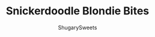 ---
layout: ../../layouts/MarkdownPostLayout.astro
title: Snickerdoodle Blondie Bites
author: ShugarySweets
pubDate: 2019-01-15
description: "Who would turn down one of these adorable Snickerdoodle Blondie Bites? The chewiness of golden blondies meets the cinnamon sugar delight of snickerdoodle cookies in these bite sized treats."
image_url: https://www.shugarysweets.com/wp-content/uploads/2015/09/snickerdoodle-blondie-bites-1.jpg
tags: ["Brownies and Bars","American"]
calories: 68
protein: 1
carbohydrates: 6
fats: 5
fiber: 0
ingredients: ["1 box Pillsbury Purely Simple Sugar Cookie Mix","2 large eggs","1/2 cup unsalted butter, melted","1 tsp cinnamon","1 Tbsp granulated sugar","1/4 tsp cinnamon","1/4 cup unsalted butter, softened","1 cup powdered sugar","1/2 tsp vanilla extract","2 tsp milk","edible monster eyes or chocolate chips, optional"]
serves: 36
time: "45 minutes"
prepTime: "20 minutes"
instructions: ["Preheat oven to 350 degree F. Line a 13x9 baking dish with parchment paper. Set aside.","In a mixing bowl, combine cookie mix with eggs, melted butter and cinnamon. Beat until fully combined. Spread in baking dish.","In a little bowl, mix sugar and cinnamon. Sprinkle generously over top of unbaked blondies.","Bake in oven for 22-25 minutes, until toothpick comes out clean. Set aside to cool completely.","For the frosting, beat butter, powdered sugar, vanilla, and milk until fluffy and smooth, about 3-5 minutes.","You can either spread frosting over cooled blondie bars and cut into squares. OR if you want to make the mummy bites, use a 1.5 inch cookie cutter to cut circles out of blondie bars.","Add frosting to a decorator bag with tip #48. Pipe stripes back and forth over bites, and add monster eyes or chocolate chips for the mummy eyes. Store in airtight container. ENJOY."]
nutrition: ["68 calories","6 grams carbohydrates","21 milligrams cholesterol","5 grams fat","0 grams fiber","1 grams protein","3 grams saturated fat","18 grams sodium","6 grams sugar","0 grams trans fat","2 grams unsaturated fat"]
---